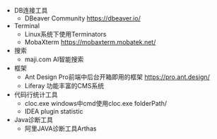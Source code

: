 * DB连接工具
    * DBeaver Community https://dbeaver.io/
* Terminal
    * Linux系统下使用Terminators
    * MobaXterm https://mobaxterm.mobatek.net/
* 搜索
    * maji.com AI智能搜索
* 框架
    * Ant Design Pro前端中后台开箱即用的框架 https://pro.ant.design/
    * Liferay 功能丰富的CMS系统
* 代码行统计工具
  * cloc.exe windows中cmd使用cloc.exe folderPath/
  * IDEA plugin statistic
* Java诊断工具
  *  阿里JAVA诊断工具Arthas